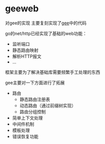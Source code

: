 # geeweb
 对gee的实现
主要复刻实现了[gee](https://geektutu.com/post/gee.html)中的代码

go的net/http已经实现了基础的web功能：
- 监听端口
- 静态路由映射
- 解析HTTP报文
- ...

框架主要为了解决基础库需要频繁手工处理的东西

gee主要对一下方面进行了拓展
- 路由
  - 静态路由注册表
  - 动态路由（通过前缀树实现）
  - 路由分组控制
- 简单上下文处理
- 中间件机制
- 模板处理
- 错误恢复功能